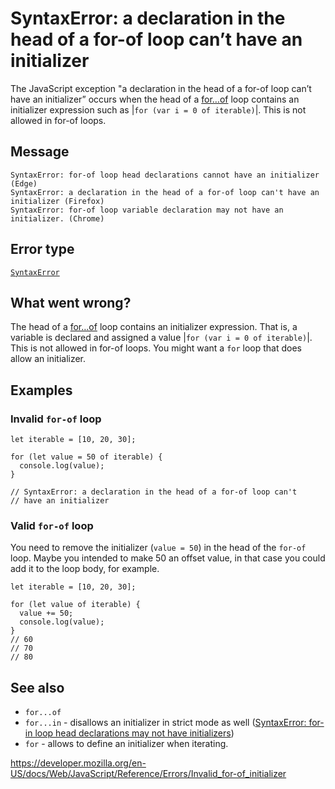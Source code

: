 SyntaxError: a declaration in the head of a for-of loop can’t have an initializer
=================================================================================

The JavaScript exception "a declaration in the head of a for-of loop can’t have an initializer” occurs when the head of a [for…of](../statements/for...of) loop contains an initializer expression such as |`for (var i = 0 of iterable)`|. This is not allowed in for-of loops.

Message
-------

    SyntaxError: for-of loop head declarations cannot have an initializer (Edge)
    SyntaxError: a declaration in the head of a for-of loop can't have an initializer (Firefox)
    SyntaxError: for-of loop variable declaration may not have an initializer. (Chrome)

Error type
----------

[`SyntaxError`](../global_objects/syntaxerror)

What went wrong?
----------------

The head of a [for…of](../statements/for...of) loop contains an initializer expression. That is, a variable is declared and assigned a value |`for (var i = 0 of iterable)`|. This is not allowed in for-of loops. You might want a `for` loop that does allow an initializer.

Examples
--------

### Invalid `for-of` loop

    let iterable = [10, 20, 30];

    for (let value = 50 of iterable) {
      console.log(value);
    }

    // SyntaxError: a declaration in the head of a for-of loop can't
    // have an initializer

### Valid `for-of` loop

You need to remove the initializer (`value = 50`) in the head of the `for-of` loop. Maybe you intended to make 50 an offset value, in that case you could add it to the loop body, for example.

    let iterable = [10, 20, 30];

    for (let value of iterable) {
      value += 50;
      console.log(value);
    }
    // 60
    // 70
    // 80

See also
--------

-   `for...of`
-   `for...in` - disallows an initializer in strict mode as well ([SyntaxError: for-in loop head declarations may not have initializers](invalid_for-in_initializer))
-   `for` - allows to define an initializer when iterating.

<a href="https://developer.mozilla.org/en-US/docs/Web/JavaScript/Reference/Errors/Invalid_for-of_initializer" class="_attribution-link">https://developer.mozilla.org/en-US/docs/Web/JavaScript/Reference/Errors/Invalid_for-of_initializer</a>
